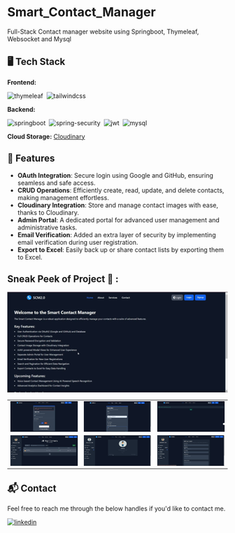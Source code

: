 # Smart_Contact_Manager
Full-Stack Contact manager website using Springboot, Thymeleaf, Websocket and Mysql

## 🖥️ Tech Stack
**Frontend:**

![thymeleaf](https://img.shields.io/badge/Thymeleaf-005F0F?style=for-the-badge&logo=thymeleaf&logoColor=white)&nbsp;
![tailwindcss](https://img.shields.io/badge/Tailwind_CSS-38B2AC?style=for-the-badge&logo=tailwind-css&logoColor=white)&nbsp;

**Backend:**

![springboot](https://img.shields.io/badge/SpringBoot-6DB33F?style=for-the-badge&logo=spring-boot&logoColor=white)&nbsp;
![spring-security](https://img.shields.io/badge/Spring_Security-6DB33F?style=for-the-badge&logo=spring-security&logoColor=white)&nbsp;
![jwt](https://img.shields.io/badge/JWT-000000?style=for-the-badge&logo=JSON%20web%20tokens&logoColor=white)&nbsp;
![mysql](https://img.shields.io/badge/MySQL-005C84?style=for-the-badge&logo=mysql&logoColor=white)&nbsp;

**Cloud Storage:**
[Cloudinary](https://cloudinary.com/)

## 🚀 Features
- **OAuth Integration**: Secure login using Google and GitHub, ensuring seamless and safe access.
- **CRUD Operations**: Efficiently create, read, update, and delete contacts, making management effortless.
- **Cloudinary Integration**: Store and manage contact images with ease, thanks to Cloudinary.
- **Admin Portal**: A dedicated portal for advanced user management and administrative tasks.
- **Email Verification**: Added an extra layer of security by implementing email verification during user registration.
- **Export to Excel**: Easily back up or share contact lists by exporting them to Excel.


## Sneak Peek of Project 🙈 :
![Home Page](./Screenshots/home.png)

<table>
  <tr>
    <td><img src="./Screenshots/login.png" alt="mockup" /></td>
    <td><img src="./Screenshots/signup.png" alt="mockups" /></td>
     <td><img src="./Screenshots/verify.png" alt="mockups" /></td>
  </tr>
  <tr>
    <td><img src="./Screenshots/contacts.png" alt="mockup" /></td>
    <td><img src="./Screenshots/profile.png" alt="mockups" /></td>
     <td><img src="./Screenshots/add.png" alt="mockups" /></td>
  </tr>
</table>

<h2>📬 Contact</h2>

Feel free to reach me through the below handles if you'd like to contact me.

[![linkedin](https://img.shields.io/badge/LinkedIn-0077B5?style=for-the-badge&logo=linkedin&logoColor=white)](https://www.linkedin.com/in/lovegarg2800/)
